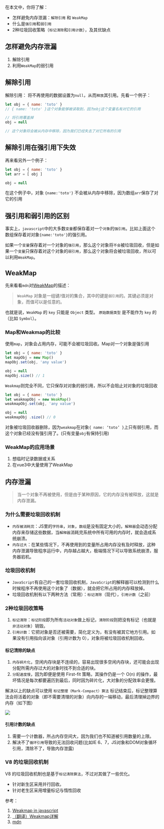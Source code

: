 
在本文中，你将了解：

- 怎样避免内存泄漏：`解除引用` 和 `WeakMap`
- 什么是`强引用`和`弱引用`
- 2种垃圾回收策略（`标记清除`和`引用计数`），及其优缺点

## 怎样避免内存泄漏

1. 解除引用
2. 利用`WeakMap`的弱引用

## 解除引用

解除引用： 将不再使用的数据设置为`null`，从而`释放`其引用。先看一个例子：

```js
let obj = { name: 'toto' }
// { name: 'toto' }这个对象能够被读取到，因为obj这个变量名有对它的引用

// 将引用覆盖掉
obj = null

// 这个对象将会被从内存中移除，因为我们已经失去了对它所有的引用
```

## 解除引用在强引用下失效

再来看另外一个例子：

```js
let obj = { name: 'toto' }
let arr = [ obj ]

obj = null
```

在这个例子中，对象 `{name:'toto'}` 不会被从内存中移除，因为数组`arr`保存了对它的引用

## 强引用和弱引用的区别

事实上，`javascript`中的大多数`变量`都保存着对一个`对象`的`强引用`。比如上面这个数组保存着对对象`{name:'toto'}`的强引用。

如果一个`变量`保存着对一个对象的`强引用`，那么这个对象将`不会`被垃圾回收，但是如果一个`变量`只保存着对这个对象的`弱引用`，那么这个对象将会被垃圾回收，所以可以利用`WeakMap`。

## WeakMap

先来看看`mdn`对[WeakMap](https://developer.mozilla.org/zh-CN/docs/Web/JavaScript/Reference/Global_Objects/WeakMap)的描述：

> `WeakMap` 对象是一组键/值对的集合，其中的键是`弱引用`的。其键必须是对象，而值可以是任意的。

也就是说，`WeakMap` 的 `key` 只能是 `Object` 类型。 `原始数据类型` 是不能作为 `key` 的（比如 `Symbol`）。

### Map和Weakmap的比较

使用`map`，对象会占用内存，可能不会被垃圾回收。Map对一个对象是强引用

```js
let obj = { name: 'toto' }
let mapObj = new Map()
mapObj.set(obj, 'any value')

obj = null
mapObj.size() // 1
```

`Weakmap`则完全不同，它只保存对对象的弱引用，所以不会阻止对对象的垃圾回收

```js
let obj = { name: 'toto' }
let weakmapObj = new WeakMap()
weakmapObj.set(obj, 'any value')

obj = null
weakmapObj .size() // 0
```

对象被垃圾回收器删除，因为`weakmap`在对象`{ name: ‘toto’ }`上只有弱引用，而这个对象已经没有强引用了。(只有变量`obj`有保持引用)

### WeakMap的应用场景

1. 想临时记录数据或关系 
2. 在vue3中大量使用了WeakMap

## 内存泄漏

> 当一个对象不再被使用，但是由于某种原因，它的内存没有被释放，这就是内存泄漏。

### 为什么需要垃圾回收机制

- `内存被消耗完`：JS里的`字符串`，`对象`，`数组`是没有固定大小的，`解释器`会动态分配内存来存储这些数据，当`解释器`消耗完系统中所有可用的内存时，就会造成系统崩溃。
- `内存过大`：在某些情况下，不再使用到的变量所占用内存没有及时释放，这种内存泄漏导致程序运行中，内存越占越大，极端情况下可以导致系统崩溃，服务器宕机。

### 垃圾回收机制
- `JavaScript`有自己的一套垃圾回收机制，`JavaScript`的解释器可以检测到什么时候程序不再使用这个对象了（数据），就会把它所占用的内存释放掉。
- 垃圾回收机制有以下两种方法（常用）：`标记清除`（现代），`引用计数`（之前）

### 2种垃圾回收策略

1. `标记清除`：`标记阶段`即为所有`活动对象`做上标记，`清除阶段`则把没有标记（也就是`非活动对象`）销毁。
2. `引用计数`：它把对象是否还被需要，简化定义为，有没有被其它地方引用。如果没有引用指向该对象（引用计数为 0），对象将被垃圾回收机制回收。

#### 标记清除的缺点

1. `内存碎片化`，空闲内存块是不连续的，容易出现很多空闲内存块，还可能会出现分配所需内存过大的对象时找不到合适的块。
2. `分配速度慢`，因为即便是使用 First-fit 策略，其操作仍是一个 O(n) 的操作，最坏情况是每次都要遍历到最后，同时因为碎片化，大对象的分配效率会更慢。

解决以上的缺点可以使用 `标记整理（Mark-Compact）算法` 标记结束后，标记整理算法会将活着的对象（即不需要清理的对象）向内存的一端移动，最后清理掉边界的内存（如下图）

![](https://chao31.github.io/pics/img/202303061905790.png)

#### 引用计数的缺点

1. 需要一个计数器，所占内存空间大，因为我们也不知道被引用数量的上限。
2. 解决不了`循环引用`导致的无法回收问题(比如IE 6、7，JS对象和DOM对象循环引用，清除不了，导致内存泄露)

### V8 的垃圾回收机制

V8 的垃圾回收机制也是基于`标记清除算法`，不过对其做了一些优化。

- 针对新生区采用并行回收。
- 针对老生区采用增量标记与惰性回收


参考：

1. [Weakmap in javascript](https://dev.to/codeoz/weakmap-in-javascript-35gi)
2. [（翻译）Weakmap详解](https://blog.csdn.net/qq_32925031/article/details/111032188)
3. [mdn](https://developer.mozilla.org/zh-CN/docs/Web/JavaScript/Reference/Global_Objects/WeakMap)

